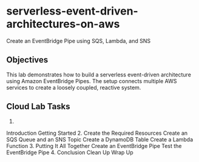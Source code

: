 # serverless-event-driven-architectures-on-aws

Create an EventBridge Pipe using SQS, Lambda, and SNS

## Objectives

This lab demonstrates how to build a serverless event-driven architecture using Amazon EventBridge Pipes. 
The setup connects multiple AWS services to create a loosely coupled, reactive system.




## Cloud Lab Tasks
1.
Introduction
Getting Started
2.
Create the Required Resources
Create an SQS Queue and an SNS Topic
Create a DynamoDB Table
Create a Lambda Function
3.
Putting It All Together
Create an EventBridge Pipe
Test the EventBridge Pipe
4.
Conclusion
Clean Up
Wrap Up
